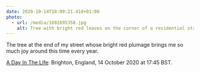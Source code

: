 ```yaml
---
date: 2020-10-14T18:09:21.410+01:00
photo:
  - url: /media/1602695358.jpg
    alt: Tree with bright red leaves on the corner of a residential street.
---
```

The tree at the end of my street whose bright red plumage brings me so much joy around this time every year.

[A Day In The Life](https://micro.welltempered.net/2020/09/24/a-day-in.html): Brighton, England, 14 October 2020 at 17:45 BST.
